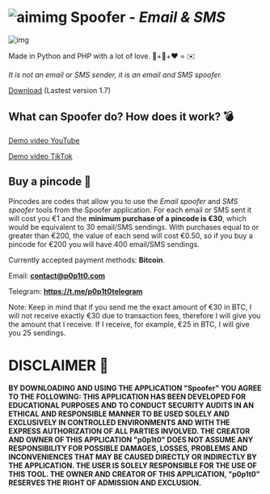 # ![aimimg](https://github.com/p0p1t0/Spoofer/assets/148875004/f3edb3ef-1daf-4351-8af4-1e2633326fa2) Spoofer - *Email & SMS*

![img](https://github.com/p0p1t0/Spoofer/assets/148875004/5695d0b8-8e0d-4a60-a200-14842847d802)

Made in Python and PHP with a lot of love. 🐍+🐘+❤️ = ✉️

*It is not an email or SMS sender, it is an email and SMS spoofer.*

[Download](https://p0p1t0.com/Spoofer.rar) (Lastest version 1.7)

## What can Spoofer do? How does it work? 💣

[Demo video YouTube](https://www.youtube.com/watch?v=vJpsnPvZOxE)

[Demo video TikTok](https://www.tiktok.com/@p0p1t0tiktok/video/7321853981280570656?is_from_webapp=1&sender_device=pc&web_id=7321852548435412512)

 ## Buy a pincode 🔑
 
Pincodes are codes that allow you to use the *Email spoofer* and *SMS spoofer* tools from the Spoofer application. For each email or SMS sent it will cost you €1 and the **minimum purchase of a pincode is €30**, which would be equivalent to 30 email/SMS sendings. With purchases equal to or greater than €200, the value of each send will cost €0.50, so if you buy a pincode for €200 you will have 400 email/SMS sendings.

Currently accepted payment methods: **Bitcoin**.

Email: **contact@p0p1t0.com**

Telegram: **https://t.me/p0p1t0telegram**

Note: Keep in mind that if you send me the exact amount of €30 in BTC, I will not receive exactly €30 due to transaction fees, therefore I will give you the amount that I receive. If I receive, for example, €25 in BTC, I will give you 25 sendings.

# DISCLAIMER 📜

 **BY DOWNLOADING AND USING THE APPLICATION "Spoofer" YOU AGREE TO THE FOLLOWING: THIS APPLICATION HAS BEEN DEVELOPED FOR EDUCATIONAL PURPOSES AND TO CONDUCT SECURITY AUDITS IN AN ETHICAL AND RESPONSIBLE MANNER TO BE USED SOLELY AND EXCLUSIVELY IN CONTROLLED ENVIRONMENTS AND WITH THE EXPRESS AUTHORIZATION OF ALL PARTIES INVOLVED. THE CREATOR AND OWNER OF THIS APPLICATION "p0p1t0" DOES NOT ASSUME ANY RESPONSIBILITY FOR POSSIBLE DAMAGES, LOSSES, PROBLEMS AND INCONVENIENCES THAT MAY BE CAUSED DIRECTLY OR INDIRECTLY BY THE APPLICATION. THE USER IS SOLELY RESPONSIBLE FOR THE USE OF THIS TOOL. THE OWNER AND CREATOR OF THIS APPLICATION, "p0p1t0" RESERVES THE RIGHT OF ADMISSION AND EXCLUSION.**
